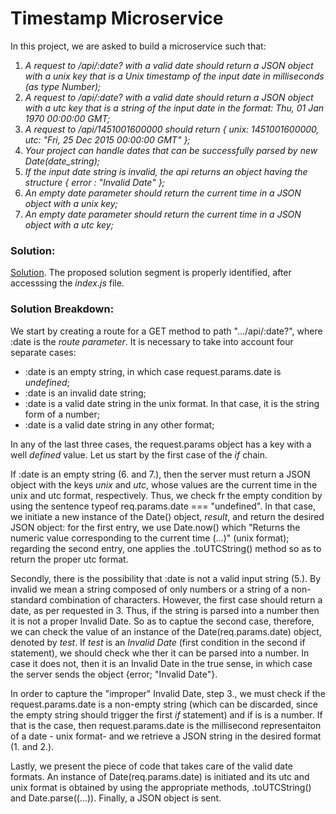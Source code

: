 # Timestamp Microservice

In this project, we are asked to build a microservice such that:

1. *A request to /api/:date? with a valid date should return a JSON object with a unix key that is a Unix timestamp of the input date in milliseconds (as type Number);*
2. *A request to /api/:date? with a valid date should return a JSON object with a utc key that is a string of the input date in the format: Thu, 01 Jan 1970 00:00:00 GMT;*
3. *A request to /api/1451001600000 should return { unix: 1451001600000, utc: "Fri, 25 Dec 2015 00:00:00 GMT" };*
4. *Your project can handle dates that can be successfully parsed by new Date(date_string);*
5. *If the input date string is invalid, the api returns an object having the structure { error : "Invalid Date" };*
6. *An empty date parameter should return the current time in a JSON object with a unix key;*
7. *An empty date parameter should return the current time in a JSON object with a utc key;*


### Solution:

[Solution](https://replit.com/join/leuyabzstx-minip). The proposed solution segment is properly identified, after accesssing the *index.js* file.

### Solution Breakdown:

We start by creating a route for a GET method to path ".../api/:date?", where :date is the *route parameter*. It is necessary to take into account four separate cases:

- :date is an empty string, in which case request.params.date is *undefined*;
- :date is an invalid date string;
- :date is a valid date string in the unix format. In that case, it is the string form of a number;
- :date is a valid date string in any other format;

In any of the last three cases, the request.params object has a key with a well *defined* value. Let us start by the first case of the *if* chain.

If :date is an empty string (6. and 7.), then the server must return a JSON object with the keys *unix* and *utc*, whose values are the current time in the unix and utc format, respectively. Thus, we check fr the empty condition by using the sentence typeof req.params.date === "undefined". In that case, we initiate a new instance of the Date() object, *result*, and return the desired JSON object: for the first entry, we use Date.now() which "Returns the numeric value corresponding to the current time (...)" (unix format); regarding the second entry, one applies the .toUTCString() method so as to return the proper utc format.

Secondly, there is the possibility that :date is not a valid input string (5.). By invalid we mean a string composed of only numbers or a string of a non-standard combination of characters. However, the first case should return a date, as per requested in 3. Thus, if the string is parsed into a number then it is not a proper Invalid Date. So as to captue the second case, therefore, we can check the value of an instance of the Date(req.params.date) object, denoted by *test*. If *test* is an *Invalid Date* (first condition in the second if statement), we should check whe ther it can be parsed into a number. In case it does not, then it is an Invalid Date in the true sense, in which case the server sends the object {error; "Invalid Date"}.

In order to capture the "improper" Invalid Date, step 3., we must check if the request.params.date is a non-empty string (which can be discarded, since the empty string should trigger the first *if* statement) and if is is a number. If that is the case, then request.params.date is the millisecond representaiton of a date - unix format- and we retrieve a JSON string in the desired format (1. and 2.).

Lastly, we present the piece of code that takes care of the valid date formats. An instance of Date(req.params.date) is initiated and its utc and unix format is obtained by using the appropriate methods, .toUTCString() and Date.parse((...)). Finally, a JSON object is sent.
